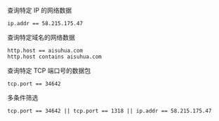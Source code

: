 查询特定 IP 的网络数据

```
ip.addr == 58.215.175.47
```

查询特定域名的网络数据

```
http.host == aisuhua.com
http.host contains aisuhua.com
```

查询特定 TCP 端口号的数据包

```
tcp.port == 34642
```

多条件筛选

```
tcp.port == 34642 || tcp.port == 1318 || ip.addr == 58.215.175.47
```
